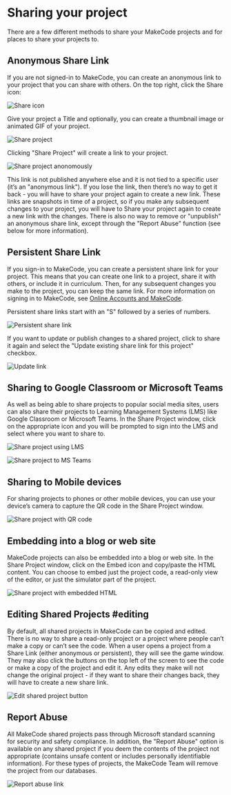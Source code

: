 # Sharing your project

There are a few different methods to share your MakeCode projects and for places to share your projects to.

## Anonymous Share Link

If you are not signed-in to MakeCode, you can create an anonymous link to your project that you can share with others. On the top right, click the Share icon:

![Share icon](/static/share/share-icon.png)

Give your project a Title and optionally, you can create a thumbnail image or animated GIF of your project.

![Share project](/static/share/share-project.png)

Clicking "Share Project" will create a link to your project.

![Share project anonomously](/static/share/anon-share-link.png)

This link is not published anywhere else and it is not tied to a specific user (it’s an "anonymous link"). If you lose the link, then there’s no way to get it back - you will have to share your project again to create a new link. These links are snapshots in time of a project, so if you make any subsequent changes to your project, you will have to Share your project again to create a new link with the changes. There is also no way to remove or "unpublish" an anonymous share link, except through the "Report Abuse" function (see below for more information).

## Persistent Share Link

If you sign-in to MakeCode, you can create a persistent share link for your project. This means that you can create one link to a project, share it with others, or include it in curriculum. Then, for any subsequent changes you make to the project, you can keep the same link. For more information on signing in to MakeCode, see [Online Accounts and MakeCode](/identity/sign-in).

Persistent share links start with an "S" followed by a series of numbers.

![Persistent share link](/static/share/persist-share-link.png)

If you want to update or publish changes to a shared project, click to share it again and select the "Update existing share link for this project" checkbox.

![Update link](/static/share/update-link.png)

## Sharing to Google Classroom or Microsoft Teams

As well as being able to share projects to popular social media sites, users can also share their projects to Learning Management Systems (LMS) like Google Classroom or Microsoft Teams. In the Share Project window, click on the appropriate icon and you will be prompted to sign into the LMS and select where you want to share to.

![Share project using LMS](/static/share/share-lms.png)

![Share project to MS Teams](/static/share/share-teams.png)

## Sharing to Mobile devices

For sharing projects to phones or other mobile devices, you can use your device’s camera to capture the QR code in the Share Project window.

![Share project with QR code](/static/share/share-qr-code.png)

## Embedding into a blog or web site

MakeCode projects can also be embedded into a blog or web site. In the Share Project window, click on the Embed icon and copy/paste the HTML content. You can choose to embed just the project code, a read-only view of the editor, or just the simulator part of the project.

![Share project with embedded HTML](/static/share/share-embed.png)

## Editing Shared Projects #editing

By default, all shared projects in MakeCode can be copied and edited.  There is no way to share a read-only project or a project where people can’t make a copy or can’t see the code. When a user opens a project from a Share Link (either anonymous or persistent), they will see the game window. They may also click the buttons on the top left of the screen to see the code or make a copy of the project and edit it. Any edits they make will not change the original project - if they want to share their changes back, they will have to create a new share link.

![Edit shared project button](/static/share/edit-shared-project.png)

## Report Abuse

All MakeCode shared projects pass through Microsoft standard scanning for security and safety compliance. In addition, the "Report Abuse" option is available on any shared project if you deem the contents of the project not appropriate (contains unsafe content or includes personally identifiable information). For these types of projects, the MakeCode Team will remove the project from our databases. 

![Report abuse link](/static/share/report-abuse.png)

